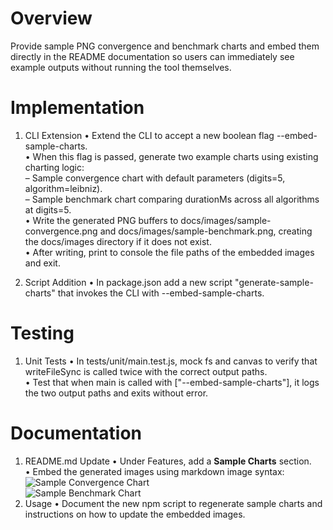 # Overview

Provide sample PNG convergence and benchmark charts and embed them directly in the README documentation so users can immediately see example outputs without running the tool themselves.

# Implementation

1. CLI Extension
   • Extend the CLI to accept a new boolean flag --embed-sample-charts.  
   • When this flag is passed, generate two example charts using existing charting logic:  
     – Sample convergence chart with default parameters (digits=5, algorithm=leibniz).  
     – Sample benchmark chart comparing durationMs across all algorithms at digits=5.  
   • Write the generated PNG buffers to docs/images/sample-convergence.png and docs/images/sample-benchmark.png, creating the docs/images directory if it does not exist.  
   • After writing, print to console the file paths of the embedded images and exit.

2. Script Addition
   • In package.json add a new script "generate-sample-charts" that invokes the CLI with --embed-sample-charts.

# Testing

1. Unit Tests
   • In tests/unit/main.test.js, mock fs and canvas to verify that writeFileSync is called twice with the correct output paths.  
   • Test that when main is called with ["--embed-sample-charts"], it logs the two output paths and exits without error.

# Documentation

1. README.md Update
   • Under Features, add a **Sample Charts** section.  
   • Embed the generated images using markdown image syntax:  
     ![Sample Convergence Chart](docs/images/sample-convergence.png)  
     ![Sample Benchmark Chart](docs/images/sample-benchmark.png)  
2. Usage
   • Document the new npm script to regenerate sample charts and instructions on how to update the embedded images.